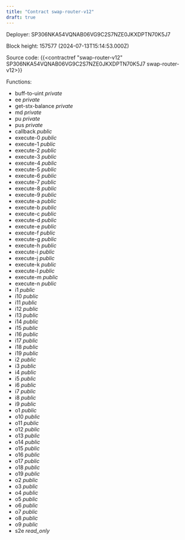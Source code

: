 ```yaml
---
title: "Contract swap-router-v12"
draft: true
---
```

Deployer: SP306NKA54VQNAB06VG9C2S7NZE0JKXDPTN70K5J7


 



Block height: 157577 (2024-07-13T15:14:53.000Z)

Source code: {{<contractref "swap-router-v12" SP306NKA54VQNAB06VG9C2S7NZE0JKXDPTN70K5J7 swap-router-v12>}}

Functions:

* buff-to-uint _private_
* ee _private_
* get-stx-balance _private_
* md _private_
* pu _private_
* pus _private_
* callback _public_
* execute-0 _public_
* execute-1 _public_
* execute-2 _public_
* execute-3 _public_
* execute-4 _public_
* execute-5 _public_
* execute-6 _public_
* execute-7 _public_
* execute-8 _public_
* execute-9 _public_
* execute-a _public_
* execute-b _public_
* execute-c _public_
* execute-d _public_
* execute-e _public_
* execute-f _public_
* execute-g _public_
* execute-h _public_
* execute-i _public_
* execute-j _public_
* execute-k _public_
* execute-l _public_
* execute-m _public_
* execute-n _public_
* i1 _public_
* i10 _public_
* i11 _public_
* i12 _public_
* i13 _public_
* i14 _public_
* i15 _public_
* i16 _public_
* i17 _public_
* i18 _public_
* i19 _public_
* i2 _public_
* i3 _public_
* i4 _public_
* i5 _public_
* i6 _public_
* i7 _public_
* i8 _public_
* i9 _public_
* o1 _public_
* o10 _public_
* o11 _public_
* o12 _public_
* o13 _public_
* o14 _public_
* o15 _public_
* o16 _public_
* o17 _public_
* o18 _public_
* o19 _public_
* o2 _public_
* o3 _public_
* o4 _public_
* o5 _public_
* o6 _public_
* o7 _public_
* o8 _public_
* o9 _public_
* s2e _read_only_
